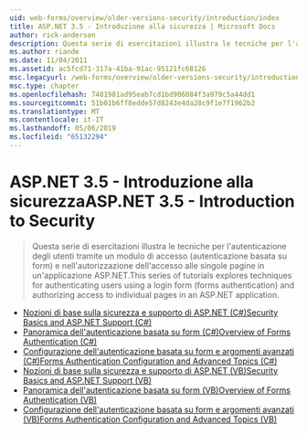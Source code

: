 ```yaml
---
uid: web-forms/overview/older-versions-security/introduction/index
title: ASP.NET 3.5 - Introduzione alla sicurezza | Microsoft Docs
author: rick-anderson
description: Questa serie di esercitazioni illustra le tecniche per l'autenticazione degli utenti tramite un modulo di accesso (autenticazione basata su form) e autorizzare l'accesso alle singole pagine...
ms.author: riande
ms.date: 11/04/2011
ms.assetid: ac5fcd71-317a-41ba-91ac-95121fc68126
msc.legacyurl: /web-forms/overview/older-versions-security/introduction
msc.type: chapter
ms.openlocfilehash: 7481981ad95eab7cd1bd906084f3a979c5a44dd1
ms.sourcegitcommit: 51b01b6ff8edde57d8243e4da28c9f1e7f1962b2
ms.translationtype: MT
ms.contentlocale: it-IT
ms.lasthandoff: 05/06/2019
ms.locfileid: "65132294"
---
```

# <a name="aspnet-35---introduction-to-security"></a><span data-ttu-id="3704f-103">ASP.NET 3.5 - Introduzione alla sicurezza</span><span class="sxs-lookup"><span data-stu-id="3704f-103">ASP.NET 3.5 - Introduction to Security</span></span>

> <span data-ttu-id="3704f-104">Questa serie di esercitazioni illustra le tecniche per l'autenticazione degli utenti tramite un modulo di accesso (autenticazione basata su form) e nell'autorizzazione dell'accesso alle singole pagine in un'applicazione ASP.NET.</span><span class="sxs-lookup"><span data-stu-id="3704f-104">This series of tutorials explores techniques for authenticating users using a login form (forms authentication) and authorizing access to individual pages in an ASP.NET application.</span></span>

- [<span data-ttu-id="3704f-105">Nozioni di base sulla sicurezza e supporto di ASP.NET (C#)</span><span class="sxs-lookup"><span data-stu-id="3704f-105">Security Basics and ASP.NET Support (C#)</span></span>](security-basics-and-asp-net-support-cs.md)
- [<span data-ttu-id="3704f-106">Panoramica dell'autenticazione basata su form (C#)</span><span class="sxs-lookup"><span data-stu-id="3704f-106">Overview of Forms Authentication (C#)</span></span>](an-overview-of-forms-authentication-cs.md)
- [<span data-ttu-id="3704f-107">Configurazione dell'autenticazione basata su form e argomenti avanzati (C#)</span><span class="sxs-lookup"><span data-stu-id="3704f-107">Forms Authentication Configuration and Advanced Topics (C#)</span></span>](forms-authentication-configuration-and-advanced-topics-cs.md)
- [<span data-ttu-id="3704f-108">Nozioni di base sulla sicurezza e supporto di ASP.NET (VB)</span><span class="sxs-lookup"><span data-stu-id="3704f-108">Security Basics and ASP.NET Support (VB)</span></span>](security-basics-and-asp-net-support-vb.md)
- [<span data-ttu-id="3704f-109">Panoramica dell'autenticazione basata su form (VB)</span><span class="sxs-lookup"><span data-stu-id="3704f-109">Overview of Forms Authentication (VB)</span></span>](an-overview-of-forms-authentication-vb.md)
- [<span data-ttu-id="3704f-110">Configurazione dell'autenticazione basata su form e argomenti avanzati (VB)</span><span class="sxs-lookup"><span data-stu-id="3704f-110">Forms Authentication Configuration and Advanced Topics (VB)</span></span>](forms-authentication-configuration-and-advanced-topics-vb.md)

